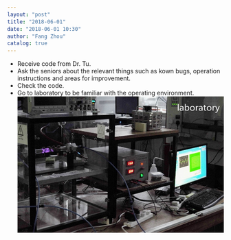 ```yaml
---
layout: "post"
title: "2018-06-01"
date: "2018-06-01 10:30"
author: "Fang Zhou"
catalog: true
---
```

- Receive code from Dr. Tu.
- Ask the seniors about the relevant things such as kown bugs, operation instructions and areas for improvement.
- Check the code.
- Go to laboratory to be familiar with the operating environment.
![lab](/img/site/lab.jpg)

